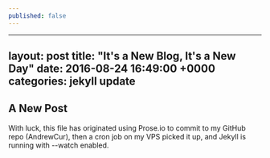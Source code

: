 ```yaml
---
published: false
---
```

---
layout: post
title:  "It's a New Blog, It's a New Day"
date:   2016-08-24 16:49:00 +0000
categories: jekyll update
---

## A New Post

With luck, this file has originated using Prose.io to commit to my GitHub repo (AndrewCur), then a cron job on my VPS picked it up, and Jekyll is running with --watch enabled. 

